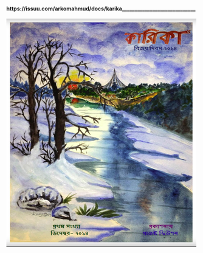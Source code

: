 


<h4>https://issuu.com/arkomahmud/docs/karika_____________________________</h4>

<img src="https://github.com/Abdullah-TU/My-Paintings/blob/master/magazine.PNG?raw=true" width="500" height="600">

